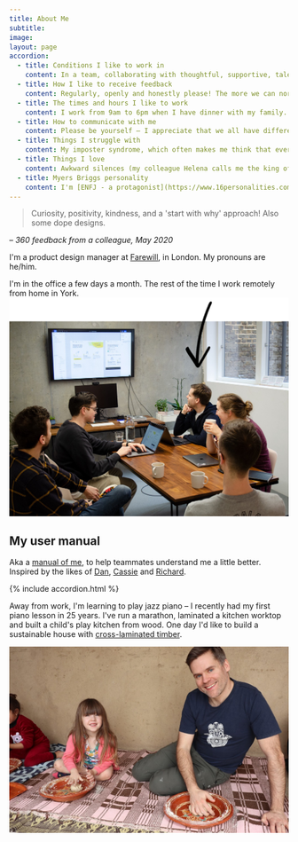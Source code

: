 ```yaml
---
title: About Me
subtitle: 
image: 
layout: page
accordion: 
  - title: Conditions I like to work in
    content: In a team, collaborating with thoughtful, supportive, talented people. I like working remotely, but also get a buzz from the office environment and in-person coffees a few days every month. I like to be positive I've been told I'm always smiling at work – although I'm sure that's not true, and it's helpful to me to be honest if I'm feeling down. 
  - title: How I like to receive feedback
    content: Regularly, openly and honestly please! The more we can normalise this the better. I find the [COIN framework](https://www.mindtools.com/pages/article/COIN.htm) helpful.
  - title: The times and hours I like to work
    content: I work from 9am to 6pm when I have dinner with my family. All work devices etc are off beyond these times. I encourage others to do the same and I think leadership has an example to set, to help people achieve a good work-life balance and not burn out.
  - title: How to communicate with me
    content: Please be yourself – I appreciate that we all have different communication styles. But I'm also a sucker for a polite 'how are you?', please, thank you and light-hearted emojis. Slack's fine for simple, short messages, but for anything deeper or complicated I much prefer to hop on Zoom. I may prefer to have a night's sleep before responding to something tricky. 
  - title: Things I struggle with
    content: My imposter syndrome, which often makes me think that everyone else knows better. I can get defensive during disagreements (did you know that's [hard-wired into our human brains?](https://podcasts.apple.com/gb/podcast/conflicted-is-there-a-route-to-better-disagreement-at-work/id1190000968?i=1000507995326)), but much less so than I used to.
  - title: Things I love
    content: Awkward silences (my colleague Helena calls me the king of awkward silences) – I think they're such a helpful way to get other people to speak, particularly quieter members of a group. I also love other teammates contributing to the design process, whatever their role. And dad jokes.
  - title: Myers Briggs personality
    content: I'm [ENFJ - a protagonist](https://www.16personalities.com/enfj-personality), although I reckon I'm on the border of extrovert and introvert. 
---
```


> Curiosity, positivity, kindness, and a 'start with why' approach! Also some dope designs.

– *360 feedback from a colleague, May 2020*

I'm a product design manager at [Farewill](https://farewill.com/), in London. My pronouns are he/him. 

I'm in the office a few days a month. The rest of the time I work remotely from home in York.
![Tom at a design crit with Farewill colleagues](/images/Farewill-design-crit-arrow.png "Me at a design crit")

## <a name="user-manual"></a>My user manual

Aka a [manual of me](https://manualofme.co/), to help teammates understand me a little better. Inspired by the likes of [Dan](https://medium.com/@dasbarrett/a-user-manual-for-dan-d0a285874f72), [Cassie](https://medium.com/@cassierobinson/a-user-manual-for-me-d3a851fbc694) and [Richard](https://medium.com/@mcleanonline/helping-other-people-get-to-know-you-aa2dbff5c0f8).

{% include accordion.html %}

Away from work, I'm learning to play jazz piano – I recently had my first piano lesson in 25 years. I've run a marathon, laminated a kitchen worktop and built a child's play kitchen from wood. One day I'd like to build a sustainable house with [cross-laminated timber](https://www.google.com/search?q=clt+house&sxsrf=AOaemvISDNEKLFQs9IjXpTWUBWsZQlGwvQ:1631281736242&source=lnms&tbm=isch&sa=X&ved=2ahUKEwi33aqDxvTyAhVNSEEAHQ_gD8QQ_AUoAXoECAEQAw&biw=1904&bih=807).

![Tom making bread with daughter in Morocco](/images/tom-morocco.jpeg "Making bread with my daughter in Mororcco")
